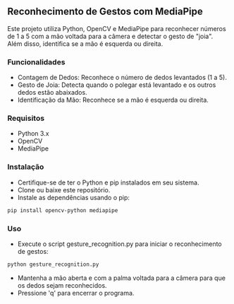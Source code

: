 ## Reconhecimento de Gestos com MediaPipe

Este projeto utiliza Python, OpenCV e MediaPipe para reconhecer números de 1 a 5 com a mão voltada para a câmera e detectar o gesto de "joia". Além disso, identifica se a mão é esquerda ou direita.

### Funcionalidades
- Contagem de Dedos: Reconhece o número de dedos levantados (1 a 5).
- Gesto de Joia: Detecta quando o polegar está levantado e os outros dedos estão abaixados.
- Identificação da Mão: Reconhece se a mão é esquerda ou direita.

### Requisitos

- Python 3.x
- OpenCV
- MediaPipe

### Instalação

- Certifique-se de ter o Python e pip instalados em seu sistema.
- Clone ou baixe este repositório.
- Instale as dependências usando o pip:
```bash
pip install opencv-python mediapipe
```
### Uso

- Execute o script gesture_recognition.py para iniciar o reconhecimento de gestos:
```bash
python gesture_recognition.py
```
- Mantenha a mão aberta e com a palma voltada para a câmera para que os dedos sejam reconhecidos.
- Pressione 'q' para encerrar o programa.
